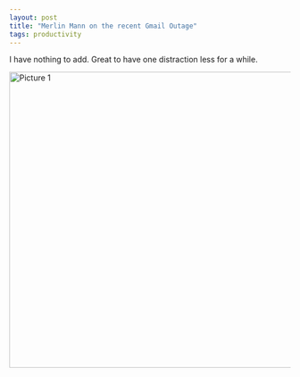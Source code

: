 ```yaml
---
layout: post
title: "Merlin Mann on the recent Gmail Outage"
tags: productivity
---
```

I have nothing to add. Great to have one distraction less for a while.

<a href="http://twitter.com/hotdogsladies/statuses/884617122"><img src="http://img.skitch.com/20080821-ebi4hja42bapexdgu9hstnd2dr.jpg" alt="Picture 1" width="530"/></a>